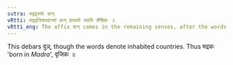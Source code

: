 ```yaml
---
sutra: मद्रवृज्योः कन्
vRtti: मद्रवृजिशब्दाभ्यां कन् प्रत्ययो भवति शैषिकः ॥
vRtti_eng: The affix कन् comes in the remaining senses, after the words \"_madra_\" and \"_vriji_\".
---
```

This debars वुञ्, though the words denote inhabited countries. Thus मद्रकः 'born in _Madra_', वृजिकः ॥
